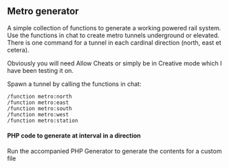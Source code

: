 ## Metro generator
A simple collection of functions to generate a working powered rail system. Use the functions in chat to create metro tunnels underground or elevated. There is one command for a tunnel in each cardinal direction (north, east et cetera).

Obviously you will need Allow Cheats or simply be in Creative mode which I have been testing it on. 

Spawn a tunnel by calling the functions in chat:
```
/function metro:north
/function metro:east
/function metro:south
/function metro:west
/function metro:station
````

#### PHP code to generate at interval in a direction
Run the accompanied PHP Generator to generate the contents for a custom file
